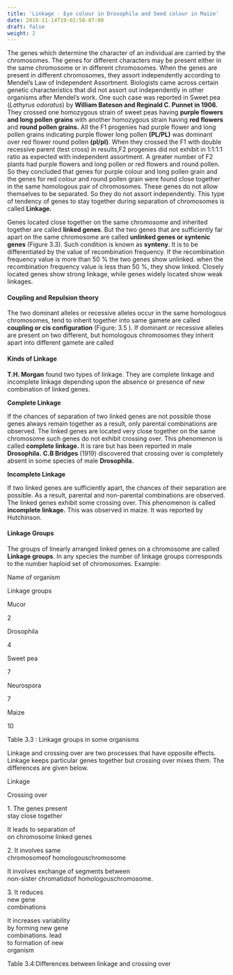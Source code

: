 ```yaml
---
title: 'Linkage - Eye colour in Drosophila and Seed colour in Maize'
date: 2018-11-14T19:02:50-07:00
draft: false
weight: 2
---
```

The genes which determine the character of an individual are carried by the chromosomes. The genes for different characters may be present either in the same chromosome or in different chromosomes. When the genes are present in different chromosomes, they assort independently according to Mendel’s Law of Independent Assortment. Biologists came across certain genetic characteristics that did not assort out independently in other organisms after Mendel’s work. One such case was reported in Sweet pea (_Lathyrus odoratus_) by **William Bateson and Reginald C. Punnet in 1906.** They crossed one homozygous strain of sweet peas having **purple flowers and long pollen** **grains** with another homozygous strain having **red flowers** and **round pollen grains.** All the F1 progenies had purple flower and long pollen grains indicating purple flower long pollen **(PL/PL)** was dominant over red flower round pollen **(pl/pl)**. When they crossed the F1 with double recessive parent (test cross) in results,F2 progenies did not exhibit in 1:1:1:1 ratio as expected with independent assortment. A greater number of F2 plants had purple flowers and long pollen or red flowers and round pollen. So they concluded that genes for purple colour and long pollen grain and the genes for red colour and round pollen grain were found close together in the same homologous pair of chromosomes. These genes do not allow themselves to be separated. So they do not assort independently. This type of tendency of genes to stay together during separation of chromosomes is called **Linkage.**

Genes located close together on the same chromosome and inherited together are called **linked genes**. But the two genes that are sufficiently far apart on the same chromosome are called **unlinked genes or syntenic genes** (Figure 3.3). Such condition is known as **synteny**. It is to be differentiated by the value of recombination frequency. If the recombination frequency value is more than 50 % the two genes show unlinked. when the recombination frequency value is less than 50 %, they show linked. Closely located genes show strong linkage, while genes widely located show weak linkages.

#### Coupling and Repulsion theory

The two dominant alleles or recessive alleles occur in the same homologous chromosomes, tend to inherit together into same gamete are called **coupling or cis configuration** (Figure: 3.5 ). If dominant or recessive alleles are present on two different, but homologous chromosomes they inherit apart into different gamete are called

#### Kinds of Linkage

**T.H. Morgan** found two types of linkage. They are complete linkage and incomplete linkage depending upon the absence or presence of new combination of linked genes.

**Complete Linkage**

If the chances of separation of two linked genes are not possible those genes always remain together as a result, only parental combinations are observed. The linked genes are located very close together on the same chromosome such genes do not exhibit crossing over. This phenomenon is called **complete linkage.** It is rare but has been reported in male **Drosophila.** **C.B Bridges** (1919) discovered that crossing over is completely absent in some species of male **Drosophila.**

**Incomplete Linkage**

If two linked genes are sufficiently apart, the chances of their separation are possible. As a result, parental and non-parental combinations are observed. The linked genes exhibit some crossing over. This phenomenon is called **incomplete linkage.** This was observed in maize. It was reported by Hutchinson.

#### Linkage Groups

The groups of linearly arranged linked genes on a chromosome are called **Linkage groups**. In any species the number of linkage groups corresponds to the number haploid set of chromosomes. Example:

Name of organism

Linkage groups

Mucor

2

Drosophila

4

Sweet pea

7

Neurospora

7

Maize

10

Table 3.3 : Linkage groups in some organisms

Linkage and crossing over are two processes that have opposite effects. Linkage keeps particular genes together but crossing over mixes them. The differences are given below.

Linkage

Crossing over

1\. The genes present  
stay close together

It leads to separation of  
on chromosome linked genes

2\. It involves same  
chromosomeof homologouschromosome  
  

It involves exchange of segments between  
non-sister chromatidsof homologouschromosome.  

3\. It reduces  
new gene  
combinations

It increases variability  
by forming new gene  
combinations. lead  
to formation of new  
organism

Table 3.4:Differences between linkage and crossing over